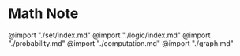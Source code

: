 # Math Note


@import "./set/index.md"
@import "./logic/index.md"
@import "./probability.md"
@import "./computation.md"
@import "./graph.md"

